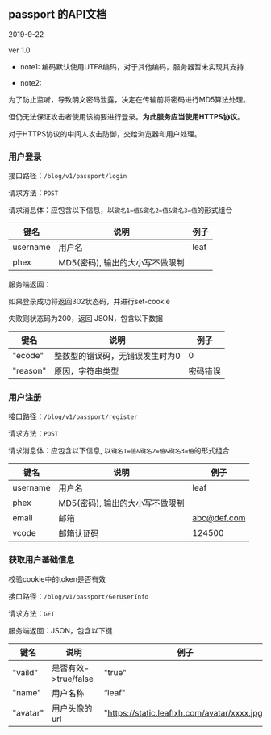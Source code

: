## passport 的API文档

2019-9-22

ver 1.0

- note1:  编码默认使用UTF8编码，对于其他编码，服务器暂未实现其支持

- note2: 

为了防止监听，导致明文密码泄露，决定在传输前将密码进行MD5算法处理。

但仍无法保证攻击者使用该摘要进行登录。**为此服务应当使用HTTPS协议**。

对于HTTPS协议的中间人攻击防御，交给浏览器和用户处理。

### 用户登录

接口路径：`/blog/v1/passport/login`

请求方法：`POST`

请求消息体：应包含以下信息，以`键名1=值&键名2=值&键名3=值`的形式组合

| 键名     | 说明                            | 例子 |
| -------- | ------------------------------- | ---- |
| username | 用户名                          | leaf |
| phex     | MD5(密码), 输出的大小写不做限制 |      |

服务端返回：

如果登录成功将返回302状态码，并进行set-cookie

失败则状态码为200，返回 JSON，包含以下数据

| 键名     | 说明                            | 例子     |
| -------- | ------------------------------- | -------- |
| "ecode"  | 整数型的错误码，无错误发生时为0 | 0        |
| "reason" | 原因，字符串类型                | 密码错误 |



### 用户注册

接口路径：`/blog/v1/passport/register`

请求方法：`POST`

请求消息体：应包含以下信息, 以`键名1=值&键名2=值&键名3=值`的形式组合

| 键名     | 说明 | 例子                            |
| -------- | ---- | ------------------------------- |
| username | 用户名 | leaf |
| phex     | MD5(密码), 输出的大小写不做限制     |  |
| email | 邮箱 | abc@def.com |
| vcode | 邮箱认证码 | 124500 |



### 获取用户基础信息

校验cookie中的token是否有效

接口路径：`/blog/v1/passport/GerUserInfo`

请求方法：`GET`

服务端返回：JSON，包含以下键

| 键名     | 说明                 | 例子                                         |
| -------- | -------------------- | -------------------------------------------- |
| "vaild"  | 是否有效->true/false | "true"                                       |
| "name"   | 用户名称             | “leaf"                                       |
| "avatar" | 用户头像的url        | "https://static.leaflxh.com/avatar/xxxx.jpg" |

